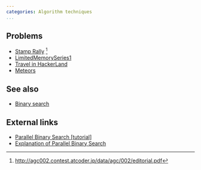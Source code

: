 ```yaml
---
categories: Algorithm techniques
...
```


## Problems
* [Stamp Rally](http://agc002.contest.atcoder.jp/tasks/agc002_d) [^1]
* [LimitedMemorySeries1](https://community.topcoder.com/stat?c=problem_statement&pm=14088)
* [Travel in HackerLand](https://www.hackerrank.com/contests/may-world-codesprint/challenges/travel-in-hackerland)
* [Meteors](http://www.spoj.com/problems/METEORS/)

## See also
* [Binary search]()

## External links
* [Parallel Binary Search [tutorial]](http://codeforces.com/blog/entry/45578)
* [Explanation of Parallel Binary Search](https://www.youtube.com/watch?v=UkqgAMi8D54)


[^1]: <http://agc002.contest.atcoder.jp/data/agc/002/editorial.pdf>